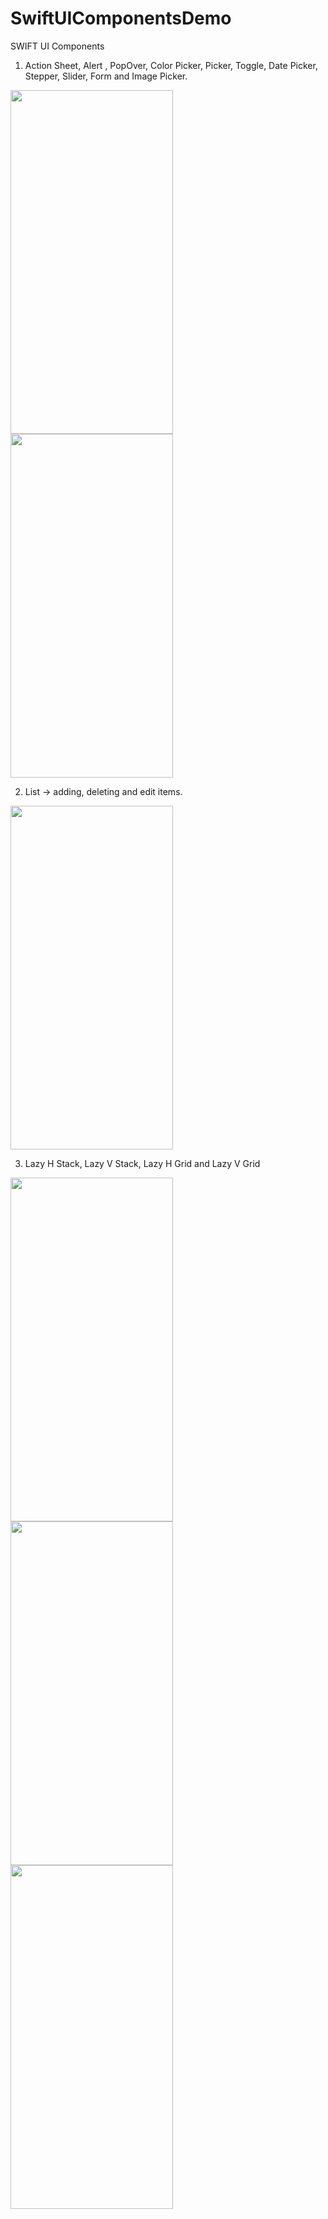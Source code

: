 # SwiftUIComponentsDemo


SWIFT UI Components

1. Action Sheet, Alert , PopOver, Color Picker, Picker, Toggle, Date Picker, Stepper, Slider, Form and Image Picker.

<img src="https://user-images.githubusercontent.com/104753678/226181053-1db3b690-709a-460d-b843-bbeac50bba6f.png" width="260" height="550">
<img src="https://user-images.githubusercontent.com/104753678/226181069-0f55b0c7-09d4-4315-a3c2-84d472b68e41.png" width="260" height="550">


2. List -> adding, deleting and edit items.

<img src="https://user-images.githubusercontent.com/104753678/226181085-d149ccfd-273c-44ce-80e5-d7755bcf1a1c.png" width="260" height="550">


3. Lazy H Stack, Lazy V Stack, Lazy H Grid and Lazy V Grid

<img src="https://user-images.githubusercontent.com/104753678/226181157-d3a311bd-6931-45ab-a897-f4b59adb05da.png" width="260" height="550">
<img src="https://user-images.githubusercontent.com/104753678/226181158-f9cef767-59d8-4e80-aa36-cc024fa74a1a.png" width="260" height="550">
<img src="https://user-images.githubusercontent.com/104753678/226181160-48843001-d13d-4146-8fed-63063c1e7bf5.png" width="260" height="550">
